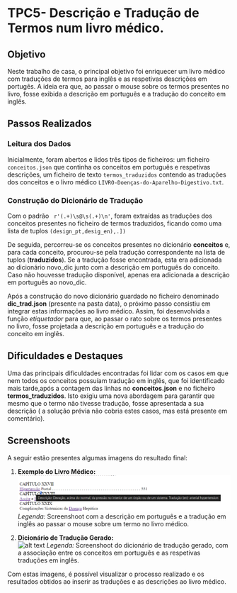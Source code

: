 # TPC5- Descrição e Tradução de Termos num livro médico.

## Objetivo

Neste trabalho de casa, o principal objetivo foi enriquecer um livro médico com traduções de termos para inglês e as respetivas descrições em portugês. A ideia era que, ao passar o mouse sobre os termos presentes no livro, fosse exibida a descrição em português e a tradução do conceito em inglês. 



## Passos Realizados

### Leitura dos Dados

Inicialmente, foram abertos e lidos três tipos de ficheiros: um ficheiro `conceitos.json` que continha os conceitos em português e respetivas descrições, um ficheiro de texto `termos_traduzidos` contendo as traduções dos conceitos e o livro médico `LIVRO-Doenças-do-Aparelho-Digestivo.txt`.

### Construção do Dicionário de Tradução
Com o padrão ` r'(.+)\s@\s(.+)\n'`, foram extraídas as traduções dos conceitos presentes no ficheiro de termos traduzidos, ficando como uma lista de tuplos `(design_pt,desig_en),.])`

De seguida, percorreu-se os conceitos presentes no dicionário **conceitos** e, para cada conceito, procurou-se pela tradução correspondente na lista de tuplos (**traduzidos**). Se a tradução fosse encontrada, esta era adicionada ao dicionário novo_dic junto com a descrição em português do conceito. Caso não houvesse tradução disponível, apenas era adicionada a descrição em português ao novo_dic.

Após a construção do novo dicionário guardado no ficheiro denominado **dic_trad.json** (presente na pasta data), o próximo passo consistiu em integrar estas informações ao livro médico. Assim, foi desenvolvida a função _etiquetador_ para que, ao passar o rato sobre os termos presentes no livro, fosse projetada a descrição em português e a tradução do conceito em inglês.

## Dificuldades e Destaques

Uma das principais dificuldades encontradas foi lidar com os casos em que nem todos os conceitos possuíam tradução em inglês, que foi identificado mais tarde,após a contagem das linhas no **conceitos.json** e no ficheiro **termos_traduzidos**. Isto exigiu uma nova abordagem para garantir que mesmo que o termo não tivesse tradução, fosse apresentada a sua descrição ( a solução prévia não cobria estes casos, mas está presente em comentário).


## Screenshoots

A seguir estão presentes algumas imagens do resultado final:

1. **Exemplo do Livro Médico:**  
   ![alt text](screenshoots\image.png)
   *Legenda:* Screenshoot com a descrição em português e a tradução em inglês ao passar o mouse sobre um termo no livro médico.

2. **Dicionário de Tradução Gerado:**  
   ![alt text](<screenshoots\Captura de ecrã 2024-03-12 184306.png>)
   *Legenda:* Screenshoot do dicionário de tradução gerado, com a associação entre os conceitos em português e as respetivas traduções em inglês.

Com estas imagens, é possível visualizar o processo realizado e os resultados obtidos ao inserir as traduções e as descrições ao livro médico.
